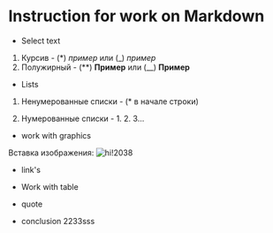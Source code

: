 # Instruction for work on Markdown
* Select text
1. Курсив - (*) *пример* или (_) _пример_
2. Полужирный - (**) **Пример** или (__) __Пример__

* Lists

1. Ненумерованные списки - (* в начале строки)

2. Нумерованные списки - 1. 2. 3...

* work with graphics

Вставка изображения: ![hi!2038](watchface.png)

* link's

* Work with table

* quote

* conclusion 
2233sss